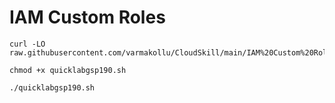 # IAM Custom Roles

```
curl -LO raw.githubusercontent.com/varmakollu/CloudSkill/main/IAM%20Custom%20Roles/quicklabgsp190.sh

chmod +x quicklabgsp190.sh

./quicklabgsp190.sh

```
